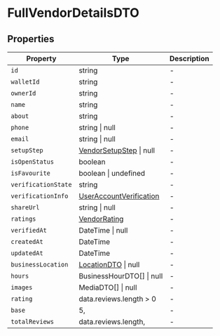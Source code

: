 # FullVendorDetailsDTO

## Properties

| Property | Type | Description |
|----------|------|-------------|
| `id` | string | - |
| `walletId` | string | - |
| `ownerId` | string | - |
| `name` | string | - |
| `about` | string | - |
| `phone` | string \| null | - |
| `email` | string \| null | - |
| `setupStep` | [VendorSetupStep](../enums/VendorSetupStep.md) \| null | - |
| `isOpenStatus` | boolean | - |
| `isFavourite` | boolean \| undefined | - |
| `verificationState` | string | - |
| `verificationInfo` | [UserAccountVerification](../interfaces/UserAccountVerification.md) | - |
| `shareUrl` | string \| null | - |
| `ratings` | [VendorRating](../interfaces/VendorRating.md) | - |
| `verifiedAt` | DateTime \| null | - |
| `createdAt` | DateTime | - |
| `updatedAt` | DateTime | - |
| `businessLocation` | [LocationDTO](../dtos/LocationDTO.md) \| null | - |
| `hours` | BusinessHourDTO[] \| null | - |
| `images` | MediaDTO[] \| null | - |
| `rating` | data.reviews.length > 0 | - |
| `base` | 5, | - |
| `totalReviews` | data.reviews.length, | - |
